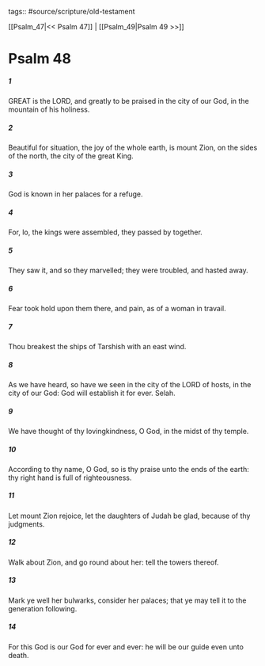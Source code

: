 tags:: #source/scripture/old-testament

[[Psalm_47|<< Psalm 47]] | [[Psalm_49|Psalm 49 >>]]

# Psalm 48

##### 1

GREAT is the LORD, and greatly to be praised in the city of our God, in the mountain of his holiness.

##### 2

Beautiful for situation, the joy of the whole earth, is mount Zion, on the sides of the north, the city of the great King.

##### 3

God is known in her palaces for a refuge.

##### 4

For, lo, the kings were assembled, they passed by together.

##### 5

They saw it, and so they marvelled; they were troubled, and hasted away.

##### 6

Fear took hold upon them there, and pain, as of a woman in travail.

##### 7

Thou breakest the ships of Tarshish with an east wind.

##### 8

As we have heard, so have we seen in the city of the LORD of hosts, in the city of our God: God will establish it for ever. Selah.

##### 9

We have thought of thy lovingkindness, O God, in the midst of thy temple.

##### 10

According to thy name, O God, so is thy praise unto the ends of the earth: thy right hand is full of righteousness.

##### 11

Let mount Zion rejoice, let the daughters of Judah be glad, because of thy judgments.

##### 12

Walk about Zion, and go round about her: tell the towers thereof.

##### 13

Mark ye well her bulwarks, consider her palaces; that ye may tell it to the generation following.

##### 14

For this God is our God for ever and ever: he will be our guide even unto death.
